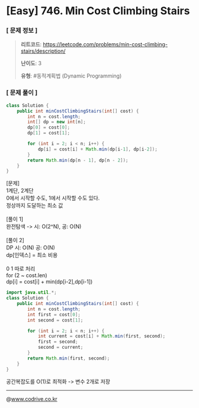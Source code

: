 # [Easy] 746. Min Cost Climbing Stairs

### [ 문제 정보 ]
> **리트코드**: https://leetcode.com/problems/min-cost-climbing-stairs/description/
> 
> **난이도**: 3
>
> **유형**: #동적계획법 (Dynamic Programming)


### [ 문제 풀이 ]
```Java
class Solution {
    public int minCostClimbingStairs(int[] cost) {
        int n = cost.length;
        int[] dp = new int[n];
        dp[0] = cost[0];
        dp[1] = cost[1];

        for (int i = 2; i < n; i++) {
            dp[i] = cost[i] + Math.min(dp[i-1], dp[i-2]);
        }
        return Math.min(dp[n - 1], dp[n - 2]);
    }
}
```
[문제]<br>1계단, 2계단<br>0에서 시작할 수도, 1에서 시작할 수도 있다.<br>정상까지 도달하는 최소 값<br><br>[풀이 1]<br>완전탐색 -> 시: O(2^N), 공: O(N)<br><br>[풀이 2]<br>DP 시: O(N) 공: O(N)<br>dp[인덱스] = 최소 비용<br><br>0 1 따로 처리<br>for (2 ~ cost.len)<br>    dp[i] = cost[i] + min(dp[i-2],dp[i-1])
```Java
import java.util.*;
class Solution {
    public int minCostClimbingStairs(int[] cost) {
        int n = cost.length;
        int first = cost[0];
        int second = cost[1];

        for (int i = 2; i < n; i++) {
            int current = cost[i] + Math.min(first, second);
            first = second;
            second = current;
        }
        return Math.min(first, second);
    }
}
```
공간복잡도를 O(1)로 최적화 -> 변수 2개로 저장


---
@www.codrive.co.kr